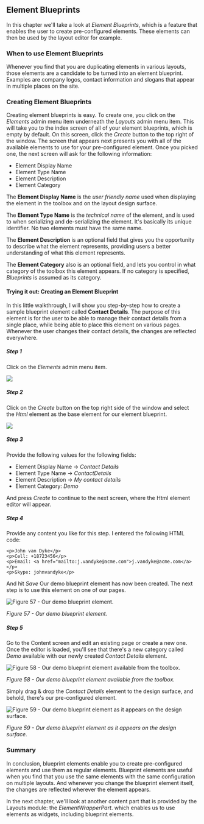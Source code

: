 ## Element Blueprints
In this chapter we'll take a look at *Element Blueprints*, which is a feature that enables the user to create pre-configured elements. These elements can then be used by the layout editor for example.

### When to use Element Blueprints
Whenever you find that you are duplicating elements in various layouts, those elements are a candidate to be turned into an element blueprint. Examples are company logos, contact information and slogans that appear in multiple places on the site.

### Creating Element Blueprints
Creating element blueprints is easy. To create one, you click on the *Elements* admin menu item underneath the *Layouts* admin menu item. This will take you to the index screen of all of your element blueprints, which is empty by default. On this screen, click the *Create* button to the top right of the window. The screen that appears next presents you with all of the available elements to use for your pre-configured element. Once you picked one, the next screen will ask for the following information:

- Element Display Name
- Element Type Name
- Element Description
- Element Category

The **Element Display Name** is the *user friendly name* used when displaying the element in the toolbox and on the layout design surface.

The **Element Type Name** is the *technical name* of the element, and is used to when serializing and de-serializing the element. It's basically its unique identifier. No two elements must have the same name.

The **Element Description** is an optional field that gives you the opportunity to describe what the element represents, providing users a better understanding of what this element represents.

The **Element Category** also is an optional field, and lets you control in what category of the toolbox this element appears. If no category is specified, *Blueprints* is assumed as its category.

#### Trying it out: Creating an Element Blueprint
In this little walkthrough, I will show you step-by-step how to create a sample blueprint element called **Contact Details**. The purpose of this element is for the user to be able to manage their contact details from a single place, while being able to place this element on various pages. Whenever the user changes their contact details, the changes are reflected everywhere.

##### Step 1
Click on the *Elements* admin menu item.

![](http://i.imgur.com/kyrW6F0.png)

##### Step 2
Click on the *Create* button on the top right side of the window and select the *Html* element as the base element for our element blueprint.

![](http://i.imgur.com/sJyyTxM.png)

##### Step 3
Provide the following values for the following fields:

- Element Display Name -> *Contact Details*
- Element Type Name -> *ContactDetails*
- Element Description -> *My contact details*
- Element Category: *Demo*

And press *Create* to continue to the next screen, where the Html element editor will appear.

##### Step 4
Provide any content you like for this step. I entered the following HTML code:

    <p>John van Dyke</p>
    <p>Cell: +18723456</p>
    <p>Email: <a href="mailto:j.vandyke@acme.com">j.vandyke@acme.com</a></p>
    <p>Skype: johnvandyke</p>

And hit *Save*
Our demo blueprint element has now been created. The next step is to use this element on one of our pages.

![Figure 57 - Our demo blueprint element.](http://i.imgur.com/kaVUn66.png)

*Figure 57 - Our demo blueprint element.*

##### Step 5
Go to the Content screen and edit an existing page or create a new one. Once the editor is loaded, you'll see that there's a new category called *Demo* available with our newly created *Contact Details* element.

![Figure 58 - Our demo blueprint element available from the toolbox.](http://i.imgur.com/TdpVI34.png)

*Figure 58 - Our demo blueprint element available from the toolbox.*

Simply drag & drop the *Contact Details* element to the design surface, and behold, there's our pre-configured element.

![Figure 59 - Our demo blueprint element as it appears on the design surface.](http://i.imgur.com/iPnxkWj.png)

*Figure 59 - Our demo blueprint element as it appears on the design surface.*

### Summary ###
In conclusion, blueprint elements enable you to create pre-configured elements and use them as regular elements. Blueprint elements are useful when you find that you use the same elements with the same configuration on multiple layouts. And whenever you change the blueprint element itself, the changes are reflected wherever the element appears.

In the next chapter, we'll look at another content part that is provided by the Layouts module: the *ElementWrapperPart*. which enables us to use elements as widgets, including blueprint elements.